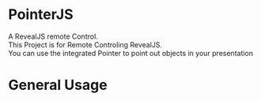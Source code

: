 # PointerJS

A RevealJS remote Control.<br>
This Project is for Remote Controling RevealJS.<br>
You can use the integrated Pointer to point out objects in your presentation

# General Usage
